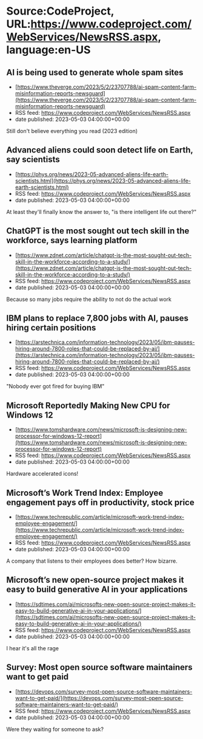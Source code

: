 # Source:CodeProject, URL:https://www.codeproject.com/WebServices/NewsRSS.aspx, language:en-US

## AI is being used to generate whole spam sites
 - [https://www.theverge.com/2023/5/2/23707788/ai-spam-content-farm-misinformation-reports-newsguard](https://www.theverge.com/2023/5/2/23707788/ai-spam-content-farm-misinformation-reports-newsguard)
 - RSS feed: https://www.codeproject.com/WebServices/NewsRSS.aspx
 - date published: 2023-05-03 04:00:00+00:00

Still don't believe everything you read (2023 edition)

## Advanced aliens could soon detect life on Earth, say scientists
 - [https://phys.org/news/2023-05-advanced-aliens-life-earth-scientists.html](https://phys.org/news/2023-05-advanced-aliens-life-earth-scientists.html)
 - RSS feed: https://www.codeproject.com/WebServices/NewsRSS.aspx
 - date published: 2023-05-03 04:00:00+00:00

At least they'll finally know the answer to, "is there intelligent life out there?"

## ChatGPT is the most sought out tech skill in the workforce, says learning platform
 - [https://www.zdnet.com/article/chatgpt-is-the-most-sought-out-tech-skill-in-the-workforce-according-to-a-study/](https://www.zdnet.com/article/chatgpt-is-the-most-sought-out-tech-skill-in-the-workforce-according-to-a-study/)
 - RSS feed: https://www.codeproject.com/WebServices/NewsRSS.aspx
 - date published: 2023-05-03 04:00:00+00:00

Because so many jobs require the ability to not do the actual work

## IBM plans to replace 7,800 jobs with AI, pauses hiring certain positions
 - [https://arstechnica.com/information-technology/2023/05/ibm-pauses-hiring-around-7800-roles-that-could-be-replaced-by-ai/](https://arstechnica.com/information-technology/2023/05/ibm-pauses-hiring-around-7800-roles-that-could-be-replaced-by-ai/)
 - RSS feed: https://www.codeproject.com/WebServices/NewsRSS.aspx
 - date published: 2023-05-03 04:00:00+00:00

"Nobody ever got fired for buying IBM"

## Microsoft Reportedly Making New CPU for Windows 12
 - [https://www.tomshardware.com/news/microsoft-is-designing-new-processor-for-windows-12-report](https://www.tomshardware.com/news/microsoft-is-designing-new-processor-for-windows-12-report)
 - RSS feed: https://www.codeproject.com/WebServices/NewsRSS.aspx
 - date published: 2023-05-03 04:00:00+00:00

Hardware accelerated icons!

## Microsoft’s Work Trend Index: Employee engagement pays off in productivity, stock price
 - [https://www.techrepublic.com/article/microsoft-work-trend-index-employee-engagement/](https://www.techrepublic.com/article/microsoft-work-trend-index-employee-engagement/)
 - RSS feed: https://www.codeproject.com/WebServices/NewsRSS.aspx
 - date published: 2023-05-03 04:00:00+00:00

A company that listens to their employees does better? How bizarre.

## Microsoft’s new open-source project makes it easy to build generative AI in your applications
 - [https://sdtimes.com/ai/microsofts-new-open-source-project-makes-it-easy-to-build-generative-ai-in-your-applications/](https://sdtimes.com/ai/microsofts-new-open-source-project-makes-it-easy-to-build-generative-ai-in-your-applications/)
 - RSS feed: https://www.codeproject.com/WebServices/NewsRSS.aspx
 - date published: 2023-05-03 04:00:00+00:00

I hear it's all the rage

## Survey: Most open source software maintainers want to get paid
 - [https://devops.com/survey-most-open-source-software-maintainers-want-to-get-paid/](https://devops.com/survey-most-open-source-software-maintainers-want-to-get-paid/)
 - RSS feed: https://www.codeproject.com/WebServices/NewsRSS.aspx
 - date published: 2023-05-03 04:00:00+00:00

Were they waiting for someone to ask?

